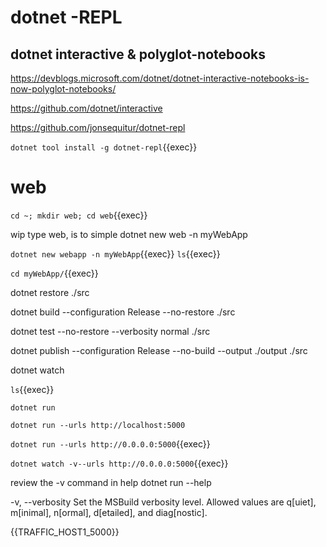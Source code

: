 # dotnet -REPL  

## dotnet interactive & polyglot-notebooks

https://devblogs.microsoft.com/dotnet/dotnet-interactive-notebooks-is-now-polyglot-notebooks/

https://github.com/dotnet/interactive

https://github.com/jonsequitur/dotnet-repl

`dotnet tool install -g dotnet-repl`{{exec}}

# web

`cd ~; mkdir web; cd web`{{exec}}

wip type web, is to simple  dotnet new web -n myWebApp

`dotnet new webapp -n myWebApp`{{exec}}
`ls`{{exec}}

`cd myWebApp/`{{exec}}


dotnet restore ./src

dotnet build --configuration Release --no-restore ./src

dotnet test --no-restore --verbosity normal ./src

dotnet publish --configuration Release --no-build --output ./output ./src

dotnet watch



`ls`{{exec}}

`dotnet run`

`dotnet run --urls http://localhost:5000`

`dotnet run --urls http://0.0.0.0:5000`{{exec}}

`dotnet watch -v--urls http://0.0.0.0:5000`{{exec}}

review the -v command in help dotnet run --help

 -v, --verbosity <LEVEL> Set the MSBuild verbosity level. Allowed values are q[uiet], m[inimal], n[ormal], d[etailed], and diag[nostic].



{{TRAFFIC_HOST1_5000}}

